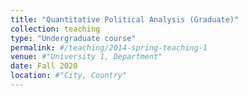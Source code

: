 ```yaml
---
title: "Quantitative Political Analysis (Graduate)"
collection: teaching
type: "Undergraduate course"
permalink: #/teaching/2014-spring-teaching-1
venue: #"University 1, Department"
date: Fall 2020
location: #"City, Country"
---
```

